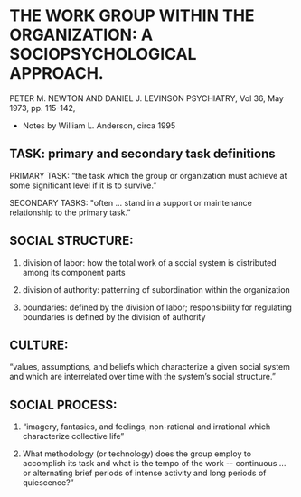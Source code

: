  # THE WORK GROUP WITHIN THE ORGANIZATION: A SOCIOPSYCHOLOGICAL APPROACH.
  PETER M. NEWTON AND DANIEL J. LEVINSON
  PSYCHIATRY, Vol 36, May 1973, pp. 115-142,

  - Notes by William L. Anderson, circa 1995

## TASK: primary and secondary task definitions

  PRIMARY TASK: “the task which the group or organization must achieve at
  some significant level if it is to survive.”

  SECONDARY TASKS: "often ... stand in a support or maintenance
  relationship to the primary task.”

## SOCIAL STRUCTURE:

  1. division of labor:  how the total work of a social system is distributed
  among its component parts

  2. division of authority: patterning of subordination within the organization

  3. boundaries: defined by the division of labor; responsibility for regulating
  boundaries is defined by the division of authority

## CULTURE:
  “values, assumptions, and beliefs which characterize a given social system
   and which are interrelated over time with the system’s social structure.”

## SOCIAL PROCESS:

  1. “imagery, fantasies, and feelings, non-rational and irrational which
  characterize collective life”

  2. What methodology (or technology) does the group employ to accomplish
  its task and what is the tempo of the work --  continuous ... or alternating
  brief periods of intense activity and long periods of quiescence?”
